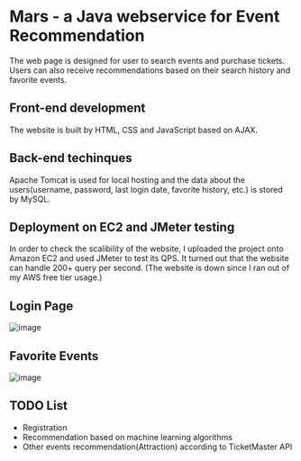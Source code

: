 # Mars - a Java webservice for Event Recommendation
The web page is designed for user to search events and purchase tickets. Users can also receive recommendations based on their search history and favorite events.

## Front-end development
The website is built by HTML, CSS and JavaScript based on AJAX.

## Back-end techinques
Apache Tomcat is used for local hosting and the data about the users(username, password, last login date, favorite history, etc.) is stored by MySQL.

## Deployment on EC2 and JMeter testing
In order to check the scalibility of the website, I uploaded the project onto Amazon EC2 and used JMeter to test its QPS. It turned out that the website can handle 200+ query per second. (The website is down since I ran out of my AWS free tier usage.)

## Login Page
![image](https://github.com/seuygr/Mars-Event-recommendation/blob/master/images/Login.png)

## Favorite Events
![image](https://github.com/seuygr/Mars-Event-recommendation/blob/master/images/Favorite.png)

## TODO List
- Registration
- Recommendation based on machine learning algorithms
- Other events recommendation(Attraction) according to TicketMaster API
